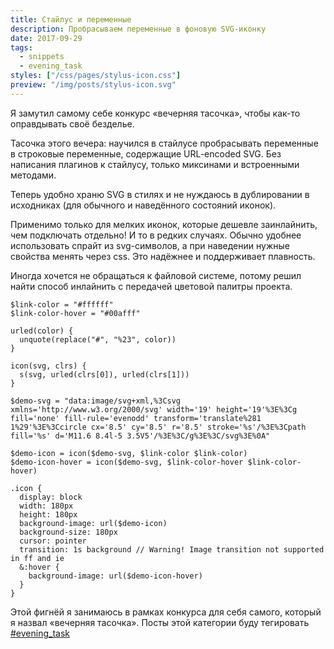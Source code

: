 ```yaml
---
title: Стайлус и переменные
description: Пробрасываем переменные в фоновую SVG-иконку
date: 2017-09-29
tags:
  - snippets
  - evening_task
styles: ["/css/pages/stylus-icon.css"]
preview: "/img/posts/stylus-icon.svg"
---
```

Я замутил самому себе конкурс «вечерняя тасочка», чтобы как-то оправдывать своё безделье.

Тасочка этого вечера: научился в стайлусе пробрасывать переменные в строковые переменные, содержащие URL-encoded SVG. Без написания плагинов к стайлусу, только миксинами и встроенными методами.

Теперь удобно храню SVG в стилях и не нуждаюсь в дублировании в исходниках (для обычного и наведённого состояний иконок).

Применимо только для мелких иконок, которые дешевле заинлайнить, чем подключать отдельно! И то в редких случаях. Обычно удобнее использовать спрайт из svg-символов, а при наведении нужные свойства менять через css. Это надёжнее и поддерживает плавность.

Иногда хочется не обращаться к файловой системе, потому решил найти способ инлайнить с передачей цветовой палитры проекта.

```stylus
$link-color = "#ffffff"
$link-color-hover = "#00afff"

urled(color) {
  unquote(replace("#", "%23", color))
}

icon(svg, clrs) {
  s(svg, urled(clrs[0]), urled(clrs[1]))
}

$demo-svg = "data:image/svg+xml,%3Csvg xmlns='http://www.w3.org/2000/svg' width='19' height='19'%3E%3Cg fill='none' fill-rule='evenodd' transform='translate%281 1%29'%3E%3Ccircle cx='8.5' cy='8.5' r='8.5' stroke='%s'/%3E%3Cpath fill='%s' d='M11.6 8.4l-5 3.5V5'/%3E%3C/g%3E%3C/svg%3E%0A"

$demo-icon = icon($demo-svg, $link-color $link-color)
$demo-icon-hover = icon($demo-svg, $link-color-hover $link-color-hover)

.icon {
  display: block
  width: 180px
  height: 180px
  background-image: url($demo-icon)
  background-size: 180px
  cursor: pointer
  transition: 1s background // Warning! Image transition not supported in ff and ie
  &:hover {
    background-image: url($demo-icon-hover)
  }
}
```

<div class="stylus-icon"><div class="icon"></div></div>

Этой фигнёй я занимаюсь в рамках конкурса для себя самого, который я назвал «вечерняя тасочка». Посты этой категории буду тегировать [#evening_task](/tags/evening_task/)
